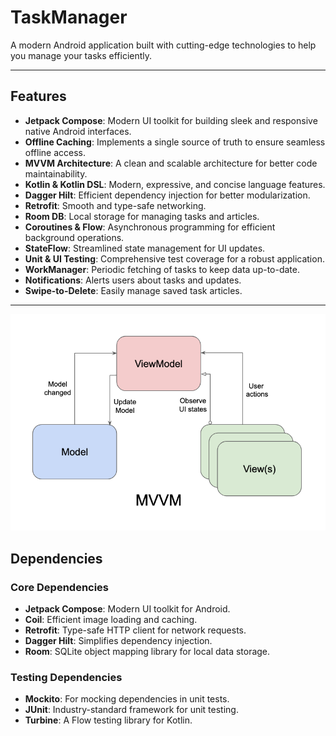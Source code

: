 # TaskManager

A modern Android application built with cutting-edge technologies to help you manage your tasks efficiently.

---

## Features

- **Jetpack Compose**: Modern UI toolkit for building sleek and responsive native Android interfaces.
- **Offline Caching**: Implements a single source of truth to ensure seamless offline access.
- **MVVM Architecture**: A clean and scalable architecture for better code maintainability.
- **Kotlin & Kotlin DSL**: Modern, expressive, and concise language features.
- **Dagger Hilt**: Efficient dependency injection for better modularization.
- **Retrofit**: Smooth and type-safe networking.
- **Room DB**: Local storage for managing tasks and articles.
- **Coroutines & Flow**: Asynchronous programming for efficient background operations.
- **StateFlow**: Streamlined state management for UI updates.
- **Unit & UI Testing**: Comprehensive test coverage for a robust application.
- **WorkManager**: Periodic fetching of tasks to keep data up-to-date.
- **Notifications**: Alerts users about tasks and updates.
- **Swipe-to-Delete**: Easily manage saved task articles.

---
<p align="center">
<img alt="mvvm-architecture"  src="https://github.com/Amin-asvadi/TaskManager/blob/master/screenshot/mvvm.png">
</p>


## Dependencies

### Core Dependencies
- **Jetpack Compose**: Modern UI toolkit for Android.
- **Coil**: Efficient image loading and caching.
- **Retrofit**: Type-safe HTTP client for network requests.
- **Dagger Hilt**: Simplifies dependency injection.
- **Room**: SQLite object mapping library for local data storage.

### Testing Dependencies
- **Mockito**: For mocking dependencies in unit tests.
- **JUnit**: Industry-standard framework for unit testing.
- **Turbine**: A Flow testing library for Kotlin.
